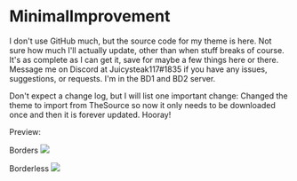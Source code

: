 # MinimalImprovement

I don't use GitHub much, but the source code for my theme is here. Not sure how much I'll actually update, other than when stuff breaks of course. It's as complete as I can get it, save for maybe a few things here or there. Message me on Discord at Juicysteak117#1835 if you have any issues, suggestions, or requests. I'm in the BD1 and BD2 server.

Don't expect a change log, but I will list one important change: Changed the theme to import from TheSource so now it only needs to be downloaded once and then it is forever updated. Hooray!

Preview:

Borders
![](https://i.imgur.com/Rq2AG4O.png)

Borderless
![](https://i.imgur.com/vdU6lww.png)
